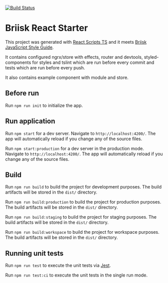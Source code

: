 [![Build Status](https://semaphoreci.com/api/v1/briisk-co/react-starter/branches/master/badge.svg)](https://semaphoreci.com/briisk-co/react-starter)

# Briisk React Starter

This project was generated with [React Scripts TS](https://github.com/wmonk/create-react-app-typescript) and it meets [Briisk JavaScript Style Guide](https://github.com/briisk/briisk-javascript).

It contains configured ngrx/store with effects, router and devtools, styled-components for styles and tslint which are run before every commit and tests which are run before every push.

It also contains example component with module and store.

## Before run

Run `npm run init` to initialize the app.

## Run application

Run `npm start` for a dev server. Navigate to `http://localhost:4200/`. The app will automatically reload if you change any of the source files.

Run `npm start:production` for a dev server in the production mode. Navigate to `http://localhost:4200/`. The app will automatically reload if you change any of the source files.

## Build

Run `npm run build` to build the project for development purposes. The build artifacts will be stored in the `dist/` directory.

Run `npm run build:production` to build the project for production purposes. The build artifacts will be stored in the `dist/` directory.

Run `npm run build:staging` to build the project for staging purposes. The build artifacts will be stored in the `dist/` directory.

Run `npm run build:workspace` to build the project for workspace purposes. The build artifacts will be stored in the `dist/` directory.

## Running unit tests

Run `npm run test` to execute the unit tests via [Jest](https://facebook.github.io/jest/).

Run `npm run test:ci` to execute the unit tests in the single run mode.
